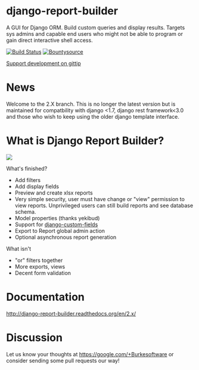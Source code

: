 django-report-builder
=====================

A GUI for Django ORM. Build custom queries and display results. Targets sys admins and capable end users who might 
not be able to program or gain direct interactive shell access.

[![Build Status](https://travis-ci.org/burke-software/django-report-builder.png?branch=master)](https://travis-ci.org/burke-software/django-report-builder) [![Bountysource](https://www.bountysource.com/badge/tracker?tracker_id=314767)](https://www.bountysource.com/trackers/314767-burke-software-django-report-builder?utm_source=314767&utm_medium=shield&utm_campaign=TRACKER_BADGE)

[Support development on gittip](www.gittip.com/bufke)

# News

Welcome to the 2.X branch. This is no longer the latest version but is maintained for compatbility with django <1.7, django rest framework<3.0 and those who wish to keep using the older django template interface.

# What is Django Report Builder?

![](https://raw.github.com/burke-software/django-report-builder/master/screenshots/reportbuilderscreen.png)

What's finished?
- Add filters
- Add display fields
- Preview and create xlsx reports
- Very simple security, user must have change or "view" permission to view 
reports. Unprivileged users can still build reports and see database schema.
- Model properties (thanks yekibud)
- Support for [django-custom-fields](https://github.com/burke-software/django-custom-field)
- Export to Report global admin action
- Optional asynchronous report generation

What isn't
- "or" filters together
- More exports, views
- Decent form validation

# Documentation

http://django-report-builder.readthedocs.org/en/2.x/

# Discussion

Let us know your thoughts at https://google.com/+Burkesoftware or consider sending some pull requests our way!
